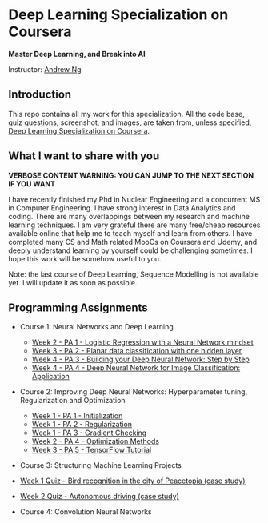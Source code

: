 # Deep Learning Specialization on Coursera

**Master Deep Learning, and Break into AI**

Instructor: [Andrew Ng](http://www.andrewng.org/)

## Introduction

This repo contains all my work for this specialization. All the code base, quiz questions, screenshot, and images, are taken from, unless specified, [Deep Learning Specialization on Coursera](https://www.coursera.org/specializations/deep-learning).

## What I want to share with you

**VERBOSE CONTENT WARNING: YOU CAN JUMP TO THE NEXT SECTION IF YOU WANT**

I have recently finished my Phd in Nuclear Engineering and a concurrent MS in Computer Engineering. I have strong interest in Data Analytics and coding. There are many overlappings between my research and machine learning techniques. 
I am very grateful there are many free/cheap resources available online that help me to teach myself and learn from others. I have completed many CS and Math related MooCs on Coursera and Udemy, and deeply understand learning by yourself could be challenging sometimes. 
I hope this work will be somehow useful to you.  

Note: the last course of Deep Learning, Sequence Modelling is not available yet. I will update it as soon as possible. 

## Programming Assignments

- Course 1: Neural Networks and Deep Learning

  - [Week 2 - PA 1 - Logistic Regression with a Neural Network mindset](https://github.com/EvanWang2015/Deep-Learning/blob/master/Neural%20Network_Deep%20Learning/LogisticRegressionWithNeuralNetworkMindset.ipynb)
  - [Week 3 - PA 2 - Planar data classification with one hidden layer](https://github.com/EvanWang2015/Deep-Learning/blob/master/Neural%20Network_Deep%20Learning/Planar%20data%20classification%20with%20one%20hidden%20layer.ipynb)
  - [Week 4 - PA 3 - Building your Deep Neural Network: Step by Step](https://github.com/EvanWang2015/Deep-Learning/blob/master/Neural%20Network_Deep%20Learning/Building%20your%20Deep%20Neural%20Network%20Step%20by%20Step.ipynb)
  - [Week 4 - PA 4 - Deep Neural Network for Image Classification: Application](https://github.com/EvanWang2015/Deep-Learning/blob/master/Neural%20Network_Deep%20Learning/Deep%20Neural%20Network%20Application.ipynb)
  
- Course 2: Improving Deep Neural Networks: Hyperparameter tuning, Regularization and Optimization

  - [Week 1 - PA 1 - Initialization](https://github.com/EvanWang2015/Deep-Learning/blob/master/Hyperparameter%20tuning%2C%20Regularization%20and%20Optimization/Initialization.ipynb)
  - [Week 1 - PA 2 - Regularization](https://github.com/EvanWang2015/Deep-Learning/blob/master/Hyperparameter%20tuning%2C%20Regularization%20and%20Optimization/Regularization.ipynb)
  - [Week 1 - PA 3 - Gradient Checking](https://github.com/EvanWang2015/Deep-Learning/blob/master/Hyperparameter%20tuning%2C%20Regularization%20and%20Optimization/Gradient%20Checking.ipynb)
  - [Week 2 - PA 4 - Optimization Methods](https://github.com/EvanWang2015/Deep-Learning/blob/master/Hyperparameter%20tuning%2C%20Regularization%20and%20Optimization/Optimization%20methods.ipynb)
  - [Week 3 - PA 5 - TensorFlow Tutorial](https://github.com/EvanWang2015/Deep-Learning/blob/master/Hyperparameter%20tuning%2C%20Regularization%20and%20Optimization/Tensorflow%20Tutorial.ipynb)
  
- Course 3: Structuring Machine Learning Projects

 - [Week 1 Quiz - Bird recognition in the city of Peacetopia (case study)](https://github.com/EvanWang2015/Deep-Learning/blob/master/Structuring%20Machine%20Learning%20Projects/quiz%201_bird%20recogintion%20in%20the%20city%20of%20peacetopia.pdf)
 - [Week 2 Quiz - Autonomous driving (case study)](https://github.com/EvanWang2015/Deep-Learning/blob/master/Structuring%20Machine%20Learning%20Projects/quiz%202_Autonomous%20driving_Case%20study.pdf)
 
- Course 4: Convolution Neural Networks